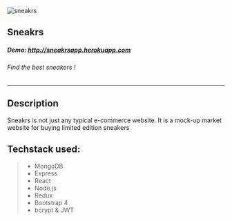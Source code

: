 ![sneakrs](demo/demo.gif)

## Sneakrs

##### Demo: http://sneakrsapp.herokuapp.com

###### Find the best sneakers !

---

## Description

Sneakrs is not just any typical e-commerce website. It is a mock-up market website for buying limited edition sneakers

## Techstack used:

> - MongoDB
> - Express
> - React
> - Node.js
> - Redux
> - Bootstrap 4
> - bcrypt & JWT
